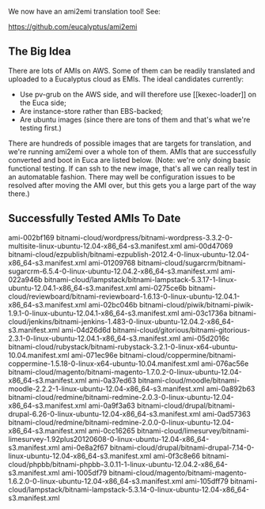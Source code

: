 We now have an ami2emi translation tool!  See:

https://github.com/eucalyptus/ami2emi

## The Big Idea

There are lots of AMIs on AWS.  Some of them can be readily translated and uploaded to a Eucalyptus cloud as EMIs.  The ideal candidates currently:

* Use pv-grub on the AWS side, and will therefore use [[kexec-loader]] on the Euca side;
* Are instance-store rather than EBS-backed;
* Are ubuntu images (since there are tons of them and that's what we're testing first.)

There are hundreds of possible images that are targets for translation, and we're running ami2emi over a whole ton of them.  AMIs that are successfully converted and boot in Euca are listed below.  (Note: we're only doing basic functional testing. If can ssh to the new image, that's all we can really test in an automatable fashion. There may well be configuration issues to be resolved after moving the AMI over, but this gets you a large part of the way there.)

## Successfully Tested AMIs To Date

ami-002bf169	bitnami-cloud/wordpress/bitnami-wordpress-3.3.2-0-multisite-linux-ubuntu-12.04-x86_64-s3.manifest.xml
ami-00d47069	bitnami-cloud/ezpublish/bitnami-ezpublish-2012.4-0-linux-ubuntu-12.04-x86_64-s3.manifest.xml
ami-01209768	bitnami-cloud/sugarcrm/bitnami-sugarcrm-6.5.4-0-linux-ubuntu-12.04.2-x86_64-s3.manifest.xml
ami-022a946b	bitnami-cloud/lampstack/bitnami-lampstack-5.3.17-1-linux-ubuntu-12.04.1-x86_64-s3.manifest.xml
ami-0275ce6b	bitnami-cloud/reviewboard/bitnami-reviewboard-1.6.13-0-linux-ubuntu-12.04.1-x86_64-s3.manifest.xml
ami-02bc046b	bitnami-cloud/piwik/bitnami-piwik-1.9.1-0-linux-ubuntu-12.04.1-x86_64-s3.manifest.xml
ami-03c1736a	bitnami-cloud/jenkins/bitnami-jenkins-1.483-0-linux-ubuntu-12.04.2-x86_64-s3.manifest.xml
ami-04d26d6d	bitnami-cloud/gitorious/bitnami-gitorious-2.3.1-0-linux-ubuntu-12.04.1-x86_64-s3.manifest.xml
ami-05d2016c	bitnami-cloud/rubystack/bitnami-rubystack-3.2.1-0-linux-x64-ubuntu-10.04.manifest.xml
ami-071ec96e	bitnami-cloud/coppermine/bitnami-coppermine-1.5.18-0-linux-x64-ubuntu-10.04.manifest.xml
ami-076ac56e	bitnami-cloud/magento/bitnami-magento-1.7.0.2-0-linux-ubuntu-12.04-x86_64-s3.manifest.xml
ami-0a37ed63	bitnami-cloud/moodle/bitnami-moodle-2.2.2-1-linux-ubuntu-12.04-x86_64-s3.manifest.xml
ami-0a892b63	bitnami-cloud/redmine/bitnami-redmine-2.0.3-0-linux-ubuntu-12.04-x86_64-s3.manifest.xml
ami-0a9f3a63	bitnami-cloud/drupal/bitnami-drupal-6.26-0-linux-ubuntu-12.04-x86_64-s3.manifest.xml
ami-0ad57363	bitnami-cloud/redmine/bitnami-redmine-2.0.0-0-linux-ubuntu-12.04-x86_64-s3.manifest.xml
ami-0cc16265	bitnami-cloud/limesurvey/bitnami-limesurvey-1.92plus20120608-0-linux-ubuntu-12.04-x86_64-s3.manifest.xml
ami-0e8a2f67	bitnami-cloud/drupal/bitnami-drupal-7.14-0-linux-ubuntu-12.04-x86_64-s3.manifest.xml
ami-0f3c8e66	bitnami-cloud/phpbb/bitnami-phpbb-3.0.11-1-linux-ubuntu-12.04.2-x86_64-s3.manifest.xml
ami-1005df79	bitnami-cloud/magento/bitnami-magento-1.6.2.0-0-linux-ubuntu-12.04-x86_64-s3.manifest.xml
ami-105dff79	bitnami-cloud/lampstack/bitnami-lampstack-5.3.14-0-linux-ubuntu-12.04-x86_64-s3.manifest.xml